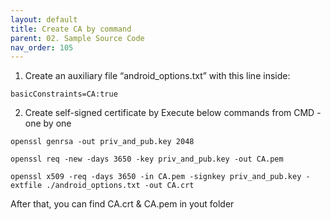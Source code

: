 ```yaml
---
layout: default
title: Create CA by command
parent: 02. Sample Source Code
nav_order: 105
---
```


1. Create an auxiliary file “android_options.txt” with this line inside:
```
basicConstraints=CA:true
```
2. Create self-signed certificate by Execute below commands from CMD - one by one

```
openssl genrsa -out priv_and_pub.key 2048
```
```
openssl req -new -days 3650 -key priv_and_pub.key -out CA.pem
```
```
openssl x509 -req -days 3650 -in CA.pem -signkey priv_and_pub.key -extfile ./android_options.txt -out CA.crt
```

After that, you can find CA.crt & CA.pem in yout folder